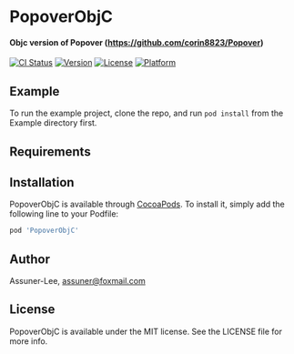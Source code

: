 # PopoverObjC
#### Objc version of Popover (https://github.com/corin8823/Popover)

[![CI Status](http://img.shields.io/travis/Assuner-Lee/PopoverObjC.svg?style=flat)](https://travis-ci.org/Assuner-Lee/PopoverObjC)
[![Version](https://img.shields.io/cocoapods/v/PopoverObjC.svg?style=flat)](http://cocoapods.org/pods/PopoverObjC)
[![License](https://img.shields.io/cocoapods/l/PopoverObjC.svg?style=flat)](http://cocoapods.org/pods/PopoverObjC)
[![Platform](https://img.shields.io/cocoapods/p/PopoverObjC.svg?style=flat)](http://cocoapods.org/pods/PopoverObjC)

## Example

To run the example project, clone the repo, and run `pod install` from the Example directory first.

## Requirements

## Installation

PopoverObjC is available through [CocoaPods](http://cocoapods.org). To install
it, simply add the following line to your Podfile:

```ruby
pod 'PopoverObjC'
```

## Author

Assuner-Lee, assuner@foxmail.com

## License

PopoverObjC is available under the MIT license. See the LICENSE file for more info.
